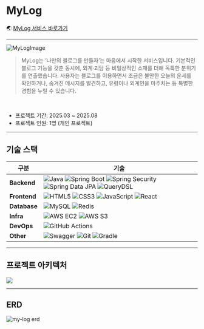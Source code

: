 # MyLog

:earth_asia: [MyLog 서비스 바로가기](https://mylogjw.kro.kr/)

---

![MyLogImage](https://github.com/user-attachments/assets/4a83d5b4-60fe-449c-887b-f1d5a0d31076)

> MyLog는 ‘나만의 블로그를 만들자’는 마음에서 시작한 서비스입니다.
기본적인 블로그 기능을 갖춘 동시에, 외계·괴담 등 비일상적인 소재를 더해 독특한 분위기를 연출했습니다.
사용자는 블로그를 이용하면서 조금은 불안한 오늘의 운세를 확인하거나, 숨겨진 메시지를 발견하고, 유령이나 외계인을 마주치는 등 특별한 경험을 누릴 수 있습니다.

<br>

- 프로젝트 기간: 2025.03 ~ 2025.08
- 프로젝트 인원: 1명 (개인 프로젝트)

---
## 기술 스택


| 구분 | 기술 |
|------|------|
| **Backend** | ![Java](https://img.shields.io/badge/Java%2021-007396?style=for-the-badge&logo=java&logoColor=white) ![Spring Boot](https://img.shields.io/badge/Spring%20Boot%203.4.3-6DB33F?style=for-the-badge&logo=springboot&logoColor=white) ![Spring Security](https://img.shields.io/badge/Spring%20Security-6DB33F?style=for-the-badge&logo=springsecurity&logoColor=white) ![Spring Data JPA](https://img.shields.io/badge/Spring%20Data%20JPA-6DB33F?style=for-the-badge&logo=spring&logoColor=white) ![QueryDSL](https://img.shields.io/badge/QueryDSL-000000?style=for-the-badge) |
| **Frontend** | ![HTML5](https://img.shields.io/badge/HTML5-E34F26?style=for-the-badge&logo=html5&logoColor=white) ![CSS3](https://img.shields.io/badge/CSS3-1572B6?style=for-the-badge&logo=css3&logoColor=white) ![JavaScript](https://img.shields.io/badge/JavaScript-F7E018?style=for-the-badge&logo=javascript&logoColor=black) ![React](https://img.shields.io/badge/React-61DBFB?style=for-the-badge&logo=react&logoColor=black) |
| **Database** | ![MySQL](https://img.shields.io/badge/MySQL-4479A1?style=for-the-badge&logo=mysql&logoColor=white) ![Redis](https://img.shields.io/badge/Redis-DC382D?style=for-the-badge&logo=redis&logoColor=white) |
| **Infra** | ![AWS EC2](https://img.shields.io/badge/AWS%20EC2-FF9900?style=for-the-badge&logo=amazonec2&logoColor=white) ![AWS S3](https://img.shields.io/badge/AWS%20S3-569A31?style=for-the-badge&logo=amazons3&logoColor=white) |
| **DevOps** | ![GitHub Actions](https://img.shields.io/badge/GitHub%20Actions-2088FF?style=for-the-badge&logo=githubactions&logoColor=white) |
| **Other** | ![Swagger](https://img.shields.io/badge/Swagger-85EA2D?style=for-the-badge&logo=swagger&logoColor=black) ![Git](https://img.shields.io/badge/Git-F05032?style=for-the-badge&logo=git&logoColor=white) ![Gradle](https://img.shields.io/badge/Gradle-02303A?style=for-the-badge&logo=gradle&logoColor=white) |

---

## 프로젝트 아키텍처

![](https://github.com/user-attachments/assets/9f644032-dc36-4e8d-926c-ca708c27face)

---
## ERD

![my-log erd](https://github.com/user-attachments/assets/2b422380-5ff3-496f-9b0b-ee32c7ceadf4)
